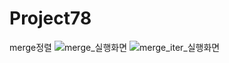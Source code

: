 # Project78
merge정렬
![merge_실행화면](https://github.com/leeseoyoung16/Project78/assets/101916673/67bdf538-36f2-4773-a456-7b0dbb7d090b)
![merge_iter_실행화면](https://github.com/leeseoyoung16/Project78/assets/101916673/a64ab4fa-17be-4258-8ba1-74eb19966cee)
